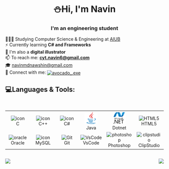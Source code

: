 <h1 align="center">⛄Hi, I'm Navin</h1>
<h3 align="center">I'm an engineering student</h3>


👩🏻‍🎓 Studying Computer Science & Engineering at [AIUB](https://www.aiub.edu/)</br>
⚡ Currently learning **C# and Frameworks**</br>
🎨 I'm also a **digital illustrator**</br>
📫 To reach me: **cyt.navin6@gmail.com**</br>
🎓 [navinmdnawshin@gmail.com](navinmdnawshin@gmail.com)</br>
🌱 Connect with me: <a href="https://instagram.com/avocado_.exe" target="blank"><img align="center" src="https://img.shields.io/badge/Instagram-000?style=for-the-badge&logo=Instagram&logoColor=E4405F" style="vertical-align:center" alt="avocado_.exe"/></a>


</p>
<h2 align="left">💻Languages & Tools:</h2>
<!--
<p align="left"><img src="https://img.shields.io/badge/c-%2300599C.svg?style=for-the-badge&logo=c&logoColor=white" alt="c" width="58" height="30"/>
<img src="https://img.shields.io/badge/c++-%2300599C.svg?style=for-the-badge&logo=c%2B%2B&logoColor=white" alt="cplusplus" width="73" height="30"/>
<img src="https://img.shields.io/badge/c%23-%23239120.svg?style=for-the-badge&logo=csharp&logoColor=white" alt="csharp" width="68" height="30"/>
<a href="https://www.java.com" target="_blank" rel="noreferrer"/><img src="https://img.shields.io/badge/java-%23ED8B00.svg?style=for-the-badge&logo=openjdk&logoColor=white" alt="java" width="80" height="30"/></a>
<img src="https://img.shields.io/badge/html5-%23E34F26.svg?style=for-the-badge&logo=html5&logoColor=white" alt="html5" width="90" height="30"/>
<a href="https://www.oracle.com/" target="_blank" rel="noreferrer"/><img src="https://raw.githubusercontent.com/devicons/devicon/master/icons/oracle/oracle-original.svg" alt="oracle" width="50" height="40"/></a>
<a href="https://www.adobe.com/in/products/photoshop.html" target="_blank" rel="noreferrer"/><img src="https://www.cdnlogo.com/logos/a/88/adobe-photoshop.svg" alt="photoshop" width="32" height="32"/></a>
</p>
-->

####
<table>
<div style="display: flex; align-items: flex-start; align: center">
<table align="center">
  <tr>
    <td align="center" width="96">
        <img src="https://img.icons8.com/?size=100&id=40670&format=png&color=000000" alt="icon" width="40" height="40" />
        <br>C
      </td>
    <td align="center" width="96">
        <img src="https://techstack-generator.vercel.app/cpp-icon.svg" alt="icon" width="40" height="40" />
        <br>C++
      </td>
    <td align="center" width="96">
        <img src="https://techstack-generator.vercel.app/csharp-icon.svg" alt="icon" width="40" height="40" />
        <br>C#
      </td>
    <td align="center" width="96">
        <img src="https://raw.githubusercontent.com/devicons/devicon/master/icons/java/java-original.svg" width="40" height="40" alt="https://www.java.com" />
        <br>Java
      </td>
    <td align="center" width="96">
        <img src="https://raw.githubusercontent.com/devicons/devicon/master/icons/dot-net/dot-net-original-wordmark.svg" width="40" height="40" alt="Vue" />
        <br>Dotnet
      </td>
    <td align="center"  width="96">
        <img src="https://skillicons.dev/icons?i=html" width="40" height="40" alt="HTML5" />
        <br>HTML5
        </td>
      
 </tr>
 <tr>
    <td align="center" width="96"> 
        <img src="https://img.icons8.com/?size=100&id=39913&format=png&color=000000" width="45" height="45" alt="oracle" />
      <br>Oracle
    </td>
    <td align="center" width="96">
        <img src="https://techstack-generator.vercel.app/mysql-icon.svg" alt="icon" width="40" height="40" />
        <br>MySQL
      </td>
    <td align="center" width="96"> 
        <img src="https://user-images.githubusercontent.com/25181517/192108372-f71d70ac-7ae6-4c0d-8395-51d8870c2ef0.png" width="40" height="40" alt="Git" />
        <br>Git
      </td>
    <td align="center" width="96">
        <img src="https://img.icons8.com/?size=100&id=9OGIyU8hrxW5&format=png&color=000000" width="40" height="40" alt="VsCode" />
        <br>VsCode
      </td>
    <td align="center" width="96">
        <img src="https://www.cdnlogo.com/logos/a/88/adobe-photoshop.svg" width="40" height="40" alt="photoshop" />
        <br>Photoshop
      </td>
    <td align="center" width="96">
        <img src="https://img.icons8.com/?size=100&id=oZIUvTHvwcQk&format=png&color=000000" width="40" height="40" alt="clipstudio" />
        <br>ClipStudio
      </td>

 </tr>
</table>

<h2></h2>
<p align="start">
  <img src ="https://github-readme-stats.vercel.app/api?username=navinxqz&show_icons=true&theme=dark&hide_border=true&bg_color=00000000">
  <img align="right" height="50%" width="auto" src ="https://github-readme-stats.vercel.app/api/top-langs/?username=navinxqz&layout=compact&hide_border=true&theme=dark&bg_color=00000000">
</p>
